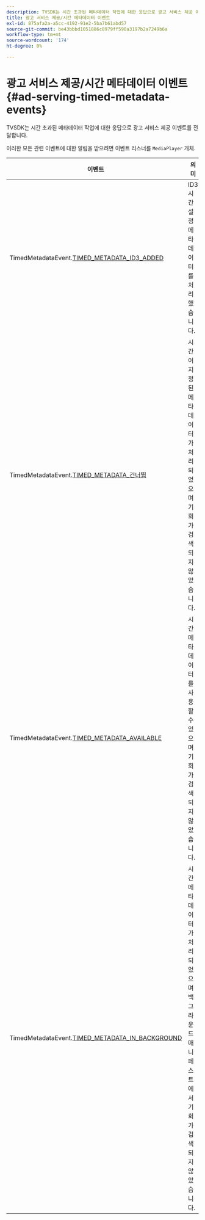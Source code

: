 ```yaml
---
description: TVSDK는 시간 초과된 메타데이터 작업에 대한 응답으로 광고 서비스 제공 이벤트를 전달합니다.
title: 광고 서비스 제공/시간 메타데이터 이벤트
exl-id: 875afa2a-a5cc-4192-91e2-5ba7b61abd57
source-git-commit: be43bbbd1051886c8979ff590a3197b2a7249b6a
workflow-type: tm+mt
source-wordcount: '174'
ht-degree: 0%

---
```


# 광고 서비스 제공/시간 메타데이터 이벤트{#ad-serving-timed-metadata-events}

TVSDK는 시간 초과된 메타데이터 작업에 대한 응답으로 광고 서비스 제공 이벤트를 전달합니다.

이러한 모든 관련 이벤트에 대한 알림을 받으려면 이벤트 리스너를 `MediaPlayer` 개체.

| 이벤트 | 의미 |
|---|---|
| TimedMetadataEvent.[TIMED_METADATA_ID3_ADDED](https://help.adobe.com/en_US/primetime/api/psdk/asdoc-dhls_1.4/com/adobe/mediacore/events/TimedMetadataEvent.html#TIMED_METADATA_ID3_ADDED) | ID3 시간 설정 메타데이터를 처리했습니다. |
| TimedMetadataEvent.[TIMED_METADATA_건너뜀](https://help.adobe.com/en_US/primetime/api/psdk/asdoc-dhls_1.4/com/adobe/mediacore/events/TimedMetadataEvent.html#TIMED_METADATA_SKIPPED) | 시간이 지정된 메타데이터가 처리되었으며 기회가 검색되지 않았습니다. |
| TimedMetadataEvent.[TIMED_METADATA_AVAILABLE](https://help.adobe.com/en_US/primetime/api/psdk/asdoc-dhls_2.3/com/adobe/tvsdk/mediacore/events/TimedMetadataEvent.html#TIMED_METADATA_AVAILABLE) | 시간 메타데이터를 사용할 수 있으며 기회가 검색되지 않았습니다. |
| TimedMetadataEvent.[TIMED_METADATA_IN_BACKGROUND](https://help.stage.adobe.com/en_US/primetime/api/psdk/asdoc-dhls_2.3/com/adobe/tvsdk/mediacore/events/TimedMetadataEvent.html#TIMED_METADATA_IN_BACKGROUND) | 시간 메타데이터가 처리되었으며 백그라운드 매니페스트에서 기회가 검색되지 않았습니다. |
